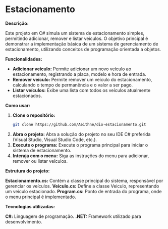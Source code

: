 # Estacionamento

**Descrição:**

Este projeto em C# simula um sistema de estacionamento simples, permitindo adicionar, remover e listar veículos. O objetivo principal é demonstrar a implementação básica de um sistema de gerenciamento de estacionamento, utilizando conceitos de programação orientada a objetos.

**Funcionalidades:**

* **Adicionar veículo:** Permite adicionar um novo veículo ao estacionamento, registrando a placa, modelo e hora de entrada.
* **Remover veículo:** Permite remover um veículo do estacionamento, calculando o tempo de permanência e o valor a ser pago.
* **Listar veículos:** Exibe uma lista com todos os veículos atualmente estacionados.

**Como usar:**

1. **Clone o repositório:**
   ```bash
   git clone https://github.com/Aeithne/dio-estacionamento.git
2. **Abra o projeto:** Abra a solução do projeto no seu IDE C# preferida (Visual Studio, Visual Studio Code, etc.).
3. **Execute o programa:** Execute o programa principal para iniciar o sistema de estacionamento.
4. **Interaja com o menu:** Siga as instruções do menu para adicionar, remover ou listar veículos.

**Estrutura do projeto:**

**Estacionamento.cs:** Contém a classe principal do sistema, responsável por gerenciar os veículos.
**Veiculo.cs:** Define a classe Veiculo, representando um veículo estacionado.
**Program.cs:** Ponto de entrada do programa, onde o menu principal é implementado.

**Tecnologias utilizadas:**

**C#:** Linguagem de programação.
**.NET:** Framework utilizado para desenvolvimento.
